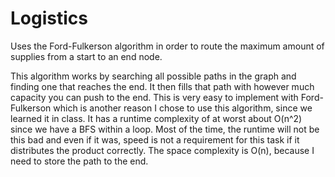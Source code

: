 # Logistics
Uses the Ford-Fulkerson algorithm in order to route the maximum amount of supplies from a start to an end node.

This algorithm works by searching all possible paths in the graph and finding one that reaches the end. It then fills that path with however much capacity you can push to the end. This is very easy to implement with Ford-Fulkerson which is another reason I chose to use this algorithm, since we learned it in class. It has a runtime complexity of at worst about O(n^2) since we have a BFS within a loop. Most of the time, the runtime will not be this bad and even if it was, speed is not a requirement for this task if it distributes the product correctly. The space complexity is O(n), because I need to store the path to the end. 
